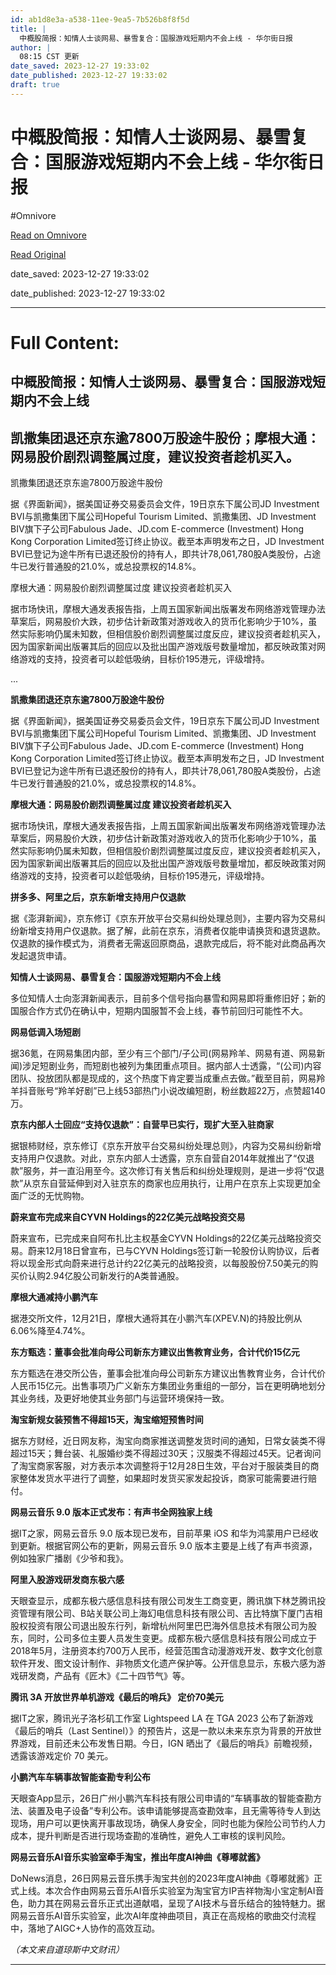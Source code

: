 ```yaml
---
id: ab1d8e3a-a538-11ee-9ea5-7b526b8f8f5d
title: |
  中概股简报：知情人士谈网易、暴雪复合：国服游戏短期内不会上线 - 华尔街日报
author: |
  08:15 CST 更新
date_saved: 2023-12-27 19:33:02
date_published: 2023-12-27 19:33:02
draft: true
---
```


# 中概股简报：知情人士谈网易、暴雪复合：国服游戏短期内不会上线 - 华尔街日报
#Omnivore

[Read on Omnivore](https://omnivore.app/me/-18caea88a39)

[Read Original](https://cn.wsj.com/amp/articles/%E4%B8%AD%E6%A6%82%E8%82%A1%E7%AE%80%E6%8A%A5-%E7%9F%A5%E6%83%85%E4%BA%BA%E5%A3%AB%E8%B0%88%E7%BD%91%E6%98%93-%E6%9A%B4%E9%9B%AA%E5%A4%8D%E5%90%88-%E5%9B%BD%E6%9C%8D%E6%B8%B8%E6%88%8F%E7%9F%AD%E6%9C%9F%E5%86%85%E4%B8%8D%E4%BC%9A%E4%B8%8A%E7%BA%BF-bb62a981)

date_saved: 2023-12-27 19:33:02

date_published: 2023-12-27 19:33:02

--- 

# Full Content: 

##  中概股简报：知情人士谈网易、暴雪复合：国服游戏短期内不会上线

## 凯撒集团退还京东逾7800万股途牛股份；摩根大通：网易股价剧烈调整属过度，建议投资者趁机买入。

凯撒集团退还京东逾7800万股途牛股份

据《界面新闻》，据美国证券交易委员会文件，19日京东下属公司JD Investment BVI与凯撒集团下属公司Hopeful Tourism Limited、凯撒集团、JD Investment BIV旗下子公司Fabulous Jade、JD.com E-commerce (Investment) Hong Kong Corporation Limited签订终止协议。截至本声明发布之日，JD Investment BVI已登记为途牛所有已退还股份的持有人，即共计78,061,780股A类股份，占途牛已发行普通股的21.0%，或总投票权的14.8%。

摩根大通：网易股价剧烈调整属过度 建议投资者趁机买入

据市场快讯，摩根大通发表报告指，上周五国家新闻出版署发布网络游戏管理办法草案后，网易股价大跌，初步估计新政策对游戏收入的货币化影响少于10%，虽然实际影响仍属未知数，但相信股价剧烈调整属过度反应，建议投资者趁机买入，因为国家新闻出版署其后的回应以及批出国产游戏版号数量增加，都反映政策对网络游戏的支持，投资者可以趁低吸纳，目标价195港元，评级增持。

...

**凯撒集团退还京东逾7800万股途牛股份**

据《界面新闻》，据美国证券交易委员会文件，19日京东下属公司JD Investment BVI与凯撒集团下属公司Hopeful Tourism Limited、凯撒集团、JD Investment BIV旗下子公司Fabulous Jade、JD.com E-commerce (Investment) Hong Kong Corporation Limited签订终止协议。截至本声明发布之日，JD Investment BVI已登记为途牛所有已退还股份的持有人，即共计78,061,780股A类股份，占途牛已发行普通股的21.0%，或总投票权的14.8%。

**摩根大通：网易股价剧烈调整属过度 建议投资者趁机买入**

据市场快讯，摩根大通发表报告指，上周五国家新闻出版署发布网络游戏管理办法草案后，网易股价大跌，初步估计新政策对游戏收入的货币化影响少于10%，虽然实际影响仍属未知数，但相信股价剧烈调整属过度反应，建议投资者趁机买入，因为国家新闻出版署其后的回应以及批出国产游戏版号数量增加，都反映政策对网络游戏的支持，投资者可以趁低吸纳，目标价195港元，评级增持。

**拼多多、阿里之后，京东新增支持用户仅退款**

据《澎湃新闻》，京东修订《京东开放平台交易纠纷处理总则》，主要内容为交易纠纷新增支持用户仅退款。据了解，此前在京东，消费者仅能申请换货和退货退款。仅退款的操作模式为，消费者无需返回原商品，退款完成后，将不能对此商品再次发起退货申请。

**知情人士谈网易、暴雪复合：国服游戏短期内不会上线**

多位知情人士向澎湃新闻表示，目前多个信号指向暴雪和网易即将重修旧好；新的国服合作方式仍在确认中，短期内国服暂不会上线，春节前回归可能性不大。

**网易低调入场短剧**

据36氪，在网易集团内部，至少有三个部门/子公司(网易羚羊、网易有道、网易新闻)涉足短剧业务，而短剧也被列为集团重点项目。据内部人士透露，“(公司)内容团队、投放团队都是现成的，这个热度下肯定要当成重点去做。”截至目前，网易羚羊抖音账号“羚羊好剧”已上线53部热门小说改编短剧，粉丝数超22万，点赞超140万。

**京东内部人士回应“支持仅退款”：自营早已实行，现扩大至入驻商家**

据银柿财经，京东修订《京东开放平台交易纠纷处理总则》，内容为交易纠纷新增支持用户仅退款。对此，京东内部人士透露，京东自营自2014年就推出了“仅退款”服务，并一直沿用至今。这次修订有关售后和纠纷处理规则，是进一步将“仅退款”从京东自营延伸到对入驻京东的商家也应用执行，让用户在京东上实现更加全面广泛的无忧购物。

**蔚来宣布完成来自CYVN Holdings的22亿美元战略投资交易**

蔚来宣布，已完成来自阿布扎比主权基金CYVN Holdings的22亿美元战略投资交易。蔚来12月18日曾宣布，已与CYVN Holdings签订新一轮股份认购协议，后者将以现金形式向蔚来进行总计约22亿美元的战略投资，以每股股份7.50美元的购买价认购2.94亿股公司新发行的A类普通股。

**摩根大通减持小鹏汽车**

据港交所文件，12月21日，摩根大通将其在小鹏汽车(XPEV.N)的持股比例从6.06%降至4.74%。

**东方甄选：董事会批准向母公司新东方建议出售教育业务，合计代价15亿元**

东方甄选在港交所公告，董事会批准向母公司新东方建议出售教育业务，合计代价人民币15亿元。出售事项乃广义新东方集团业务重组的一部分，旨在更明确地划分其业务线，及更好地使其业务部门与运营环境保持一致。

**淘宝新规女装预售不得超15天，淘宝缩短预售时间**

据东方财经，近日网友称，淘宝向商家推送调整发货时间的通知，日常女装类不得超过15天；舞台装、礼服婚纱类不得超过30天；汉服类不得超过45天。记者询问了淘宝商家客服，对方表示本次调整将于12月28日生效，平台对于服装类目的商家整体发货水平进行了调整，如果超时发货买家发起投诉，商家可能需要进行赔付。

**网易云音乐 9.0 版本正式发布：有声书全网独家上线**

据IT之家，网易云音乐 9.0 版本现已发布，目前苹果 iOS 和华为鸿蒙用户已经收到更新。根据官网公布的更新，网易云音乐 9.0 版本主要是上线了有声书资源，例如独家广播剧《少爷和我》。

**阿里入股游戏研发商东极六感**

天眼查显示，成都东极六感信息科技有限公司发生工商变更，腾讯旗下林芝腾讯投资管理有限公司、B站关联公司上海幻电信息科技有限公司、吉比特旗下厦门吉相股权投资有限公司退出股东行列，新增杭州阿里巴巴海外信息技术有限公司为股东，同时，公司多位主要人员发生变更。成都东极六感信息科技有限公司成立于2018年5月，注册资本约700万人民币，经营范围含动漫游戏开发、数字文化创意软件开发、图文设计制作、非物质文化遗产保护等。公开信息显示，东极六感为游戏研发商，产品有《匠木》《二十四节气》等。

**腾讯 3A 开放世界单机游戏《最后的哨兵》 定价70美元**

据IT之家，腾讯光子洛杉矶工作室 Lightspeed LA 在 TGA 2023 公布了新游戏《最后的哨兵（Last Sentinel）》的预告片，这是一款以未来东京为背景的开放世界游戏，目前还未公布发售日期。今日，IGN 晒出了《最后的哨兵》前瞻视频，透露该游戏定价 70 美元。

**小鹏汽车车辆事故智能查勘专利公布**

天眼查App显示，26日广州小鹏汽车科技有限公司申请的“车辆事故的智能查勘方法、装置及电子设备”专利公布。该申请能够提高查勘效率，且无需等待专人到达现场，用户可以更快离开事故现场，确保人身安全，同时也能为保险公司节约人力成本，提升判断是否进行现场查勘的准确性，避免人工审核的误判风险。

**网易云音乐AI音乐实验室牵手淘宝，推出年度AI神曲《尊嘟就酱》**

DoNews消息，26日网易云音乐携手淘宝共创的2023年度AI神曲《尊嘟就酱》正式上线。本次合作由网易云音乐AI音乐实验室为淘宝官方IP吉祥物淘小宝定制AI音色，助力其在网易云音乐正式出道献唱，呈现了AI技术与音乐结合的独特魅力。据网易云音乐AI音乐实验室，此次AI年度神曲项目，真正在高规格的歌曲交付流程中，落地了AIGC+人协作的高效互动。

_（本文来自道琼斯中文财讯）_

---

